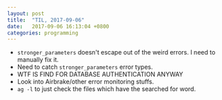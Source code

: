```yaml
---
layout: post
title:  "TIL, 2017-09-06"
date:   2017-09-06 16:13:04 +0800
categories: programming
---
```


- `stronger_parameters` doesn't escape out of the weird errors. I need to manually fix it.
- Need to catch `stronger_parameters` error types.
- WTF IS FIND FOR DATABASE AUTHENTICATION ANYWAY
- Look into Airbrake/other error monitoring stuffs.
- `ag -l` to just check the files which have the searched for word.
